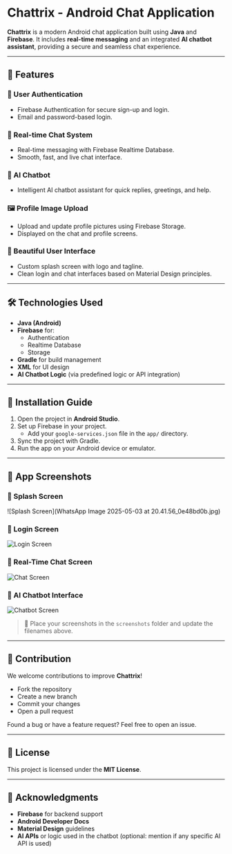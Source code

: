 # Chattrix - Android Chat Application

**Chattrix** is a modern Android chat application built using **Java** and **Firebase**. It includes **real-time messaging** and an integrated **AI chatbot assistant**, providing a secure and seamless chat experience.

---

## 🚀 Features

### 🔐 User Authentication
- Firebase Authentication for secure sign-up and login.
- Email and password-based login.

### 💬 Real-time Chat System
- Real-time messaging with Firebase Realtime Database.
- Smooth, fast, and live chat interface.

### 🤖 AI Chatbot
- Intelligent AI chatbot assistant for quick replies, greetings, and help.

### 🖼️ Profile Image Upload
- Upload and update profile pictures using Firebase Storage.
- Displayed on the chat and profile screens.

### 🎨 Beautiful User Interface
- Custom splash screen with logo and tagline.
- Clean login and chat interfaces based on Material Design principles.

---

## 🛠️ Technologies Used
- **Java (Android)**
- **Firebase** for:
  - Authentication
  - Realtime Database
  - Storage
- **Gradle** for build management
- **XML** for UI design
- **AI Chatbot Logic** (via predefined logic or API integration)

---

## 📲 Installation Guide
1. Open the project in **Android Studio**.
2. Set up Firebase in your project.
   - Add your `google-services.json` file in the `app/` directory.
3. Sync the project with Gradle.
4. Run the app on your Android device or emulator.

---

## 📸 App Screenshots
### 🔹 Splash Screen
![Splash Screen](WhatsApp Image 2025-05-03 at 20.41.56_0e48bd0b.jpg)

### 🔹 Login Screen
![Login Screen](https://github.com/username/repository/blob/main/screenshots/login_screen.jpg?raw=true)

### 🔹 Real-Time Chat Screen
![Chat Screen](https://github.com/username/repository/blob/main/screenshots/chat_screen.jpg?raw=true)

### 🔹 AI Chatbot Interface
![Chatbot Screen](https://github.com/username/repository/blob/main/screenshots/chatbot_screen.jpg?raw=true)

> 📌 Place your screenshots in the `screenshots` folder and update the filenames above.

---

## 🤝 Contribution
We welcome contributions to improve **Chattrix**!

- Fork the repository
- Create a new branch
- Commit your changes
- Open a pull request

Found a bug or have a feature request? Feel free to open an issue.

---

## 📄 License
This project is licensed under the **MIT License**.

---

## 🙏 Acknowledgments
- **Firebase** for backend support
- **Android Developer Docs**
- **Material Design** guidelines
- **AI APIs** or logic used in the chatbot (optional: mention if any specific AI API is used)
